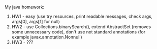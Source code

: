 My java homework:
1) HW1 - easy (use try resources, print readable messages, check args, args[0], args[1] for null)
2) HW2 - use Collections.binarySearch(), extend AbstractSet (removes some unnecessary code), don't use not standard annotations (for example javax.annotation.Nonnull)
3) HW3 - ???